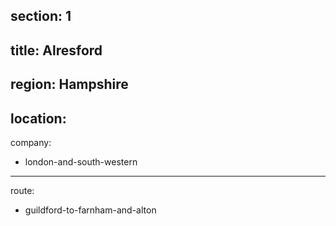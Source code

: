 section: 1
----
title: Alresford
----
region: Hampshire
----
location: 
----
company:
- london-and-south-western
----
route:
- guildford-to-farnham-and-alton
